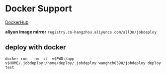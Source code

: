 # Docker Support

[DockerHub](https://hub.docker.com/r/wanghch8398/jobdeploy/tags)

**aliyun image mirror**
`registry.cn-hangzhou.aliyuncs.com/all3n/jobdeploy`

## deploy with docker

```
docker run --rm -it -v$PWD:/app -v$HOME/.jobdeploy:/home/deploy/.jobdeploy wanghch8398/jobdeploy deploy test
```








